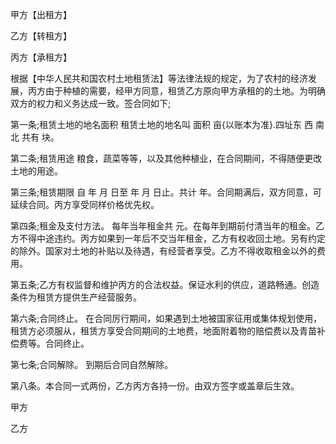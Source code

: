 
 


甲方【出租方】


乙方【转租方】


丙方【承租方】


根据【中华人民共和国农村土地租赁法】等法律法规的规定，为了农村的经济发展，丙方由于种植的需要，经甲方同意，租赁乙方原向甲方承租的的土地。为明确双方的权力和义务达成一致。签合同如下;


第一条;租赁土地的地名面积 租赁土地的地名叫 面积 亩{以账本为准}.四址东 西 南 北 共有 块。


第二条;租赁用途 粮食，蔬菜等等，以及其他种植业，在合同期间，不得随便更改土地的用途。


第三条;租赁期限 自 年 月 日至 年 月 日止。共计 年。合同期满后，双方同意，可延续合同。丙方享受同样价格优先权。


第四条;租金及支付方法。 每年当年租金共 元。在每年到期前付清当年的租金。乙方不得中途违约。丙方如果到一年后不交当年租金，乙方有权收回土地。另有约定的除外。国家对土地的补贴以及待遇，有经营者享受。乙方不得收取租金以外的费用。


第五条;乙方有权监督和维护丙方的合法权益。保证水利的供应，道路畅通。创造条件为租赁方提供生产经营服务。


第六条;合同终止。 在合同厉行期间，如果遇到土地被国家征用或集体规划使用，租赁方必须服从，租赁方享受合同期间的土地费，地面附着物的赔偿费以及青苗补偿费等。合同终止。


第七条;合同解除。 到期后合同自然解除。


第八条。本合同一式两份，乙方丙方各持一份。由双方签字或盖章后生效。


甲方


乙方
 


 

 
 
 
 
 
  


  
 

  


  


  
 
 
 
 

